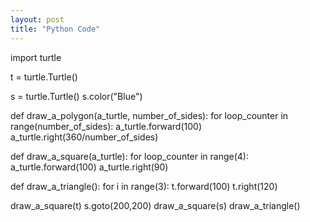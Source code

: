```yaml
---
layout: post
title: "Python Code"
---
```


import turtle

t = turtle.Turtle()

s = turtle.Turtle()
s.color("Blue")

def draw_a_polygon(a_turtle, number_of_sides):
  for loop_counter in range(number_of_sides):
    a_turtle.forward(100)
    a_turtle.right(360/number_of_sides)
    
def draw_a_square(a_turtle):
  for loop_counter in range(4):
    a_turtle.forward(100)
    a_turtle.right(90)
  
def draw_a_triangle():
  for i in range(3):
    t.forward(100)
    t.right(120)

draw_a_square(t)
s.goto(200,200)
draw_a_square(s)
draw_a_triangle()
